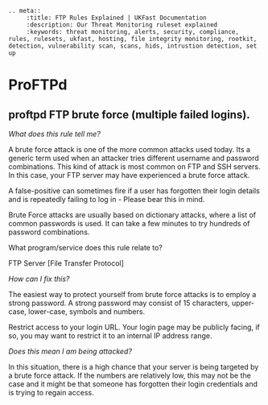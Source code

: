 ```eval_rst
.. meta::
     :title: FTP Rules Explained | UKFast Documentation
     :description: Our Threat Monitoring ruleset explained
     :keywords: threat monitoring, alerts, security, compliance, rules, rulesets, ukfast, hosting, file integrity monitoring, rootkit, detection, vulnerability scan, scans, hids, intrustion detection, set up
```
# ProFTPd

## proftpd FTP brute force (multiple failed logins).

*What does this rule tell me?*


A brute force attack is one of the more common attacks used today. Its a generic term used when an attacker tries different username and password combinations. This kind of attack is most common on FTP and SSH servers. In this case, your FTP server may have experienced a brute force attack. 

A false-positive can sometimes fire if a user has forgotten their login details and is repeatedly failing to log in - Please bear this in mind. 

Brute Force attacks are usually based on dictionary attacks, where a list of common passwords is used. It can take a few minutes to try hundreds of password combinations. 

What program/service does this rule relate to?


FTP Server [File Transfer Protocol] 

*How can I fix this?*


The easiest way to protect yourself from brute force attacks is to employ a strong password. A strong password may consist of 15 characters, upper-case, lower-case, symbols and numbers. 

Restrict access to your login URL. Your login page may be publicly facing, if so, you may want to restrict it to an internal IP address range. 

*Does this mean I am being attacked?*

In this situation, there is a high chance that your server is being targeted by a brute force attack. If the numbers are relatively low, this may not be the case and it might be that someone has forgotten their login credentials and is trying to regain access.








